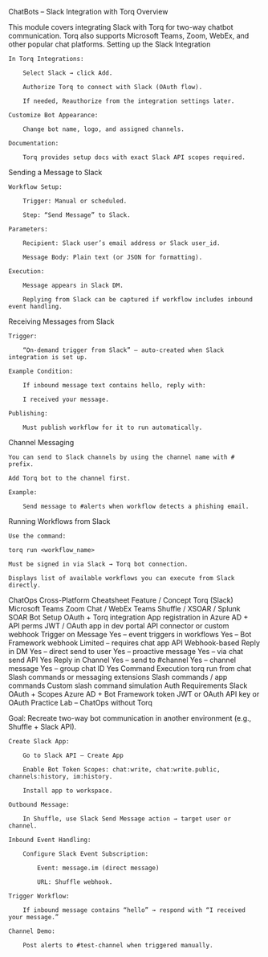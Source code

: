 ChatBots – Slack Integration with Torq
Overview

This module covers integrating Slack with Torq for two-way chatbot communication.
Torq also supports Microsoft Teams, Zoom, WebEx, and other popular chat platforms.
Setting up the Slack Integration

    In Torq Integrations:

        Select Slack → click Add.

        Authorize Torq to connect with Slack (OAuth flow).

        If needed, Reauthorize from the integration settings later.

    Customize Bot Appearance:

        Change bot name, logo, and assigned channels.

    Documentation:

        Torq provides setup docs with exact Slack API scopes required.

Sending a Message to Slack

    Workflow Setup:

        Trigger: Manual or scheduled.

        Step: “Send Message” to Slack.

    Parameters:

        Recipient: Slack user’s email address or Slack user_id.

        Message Body: Plain text (or JSON for formatting).

    Execution:

        Message appears in Slack DM.

        Replying from Slack can be captured if workflow includes inbound event handling.

Receiving Messages from Slack

    Trigger:

        “On-demand trigger from Slack” — auto-created when Slack integration is set up.

    Example Condition:

        If inbound message text contains hello, reply with:

        I received your message.

    Publishing:

        Must publish workflow for it to run automatically.

Channel Messaging

    You can send to Slack channels by using the channel name with # prefix.

    Add Torq bot to the channel first.

    Example:

        Send message to #alerts when workflow detects a phishing email.

Running Workflows from Slack

    Use the command:

    torq run <workflow_name>

    Must be signed in via Slack → Torq bot connection.

    Displays list of available workflows you can execute from Slack directly.

ChatOps Cross-Platform Cheatsheet
Feature / Concept	Torq (Slack)	Microsoft Teams	Zoom Chat / WebEx Teams	Shuffle / XSOAR / Splunk SOAR
Bot Setup	OAuth + Torq integration	App registration in Azure AD + API perms	JWT / OAuth app in dev portal	API connector or custom webhook
Trigger on Message	Yes – event triggers in workflows	Yes – Bot Framework webhook	Limited – requires chat app API	Webhook-based
Reply in DM	Yes – direct send to user	Yes – proactive message	Yes – via chat send API	Yes
Reply in Channel	Yes – send to #channel	Yes – channel message	Yes – group chat ID	Yes
Command Execution	torq run <workflow> from chat	Slash commands or messaging extensions	Slash commands / app commands	Custom slash command simulation
Auth Requirements	Slack OAuth + Scopes	Azure AD + Bot Framework token	JWT or OAuth	API key or OAuth
Practice Lab – ChatOps without Torq

Goal: Recreate two-way bot communication in another environment (e.g., Shuffle + Slack API).

    Create Slack App:

        Go to Slack API – Create App

        Enable Bot Token Scopes: chat:write, chat:write.public, channels:history, im:history.

        Install app to workspace.

    Outbound Message:

        In Shuffle, use Slack Send Message action → target user or channel.

    Inbound Event Handling:

        Configure Slack Event Subscription:

            Event: message.im (direct message)

            URL: Shuffle webhook.

    Trigger Workflow:

        If inbound message contains “hello” → respond with “I received your message.”

    Channel Demo:

        Post alerts to #test-channel when triggered manually.